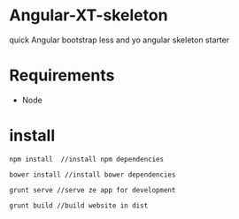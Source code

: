 Angular-XT-skeleton
===================

quick Angular bootstrap less and yo angular skeleton starter

Requirements 
===================

 * Node


install
===================
 ```
 npm install  //install npm dependencies
 
 bower install //install bower dependencies
 
 grunt serve //serve ze app for development
 
 grunt build //build website in dist
```
